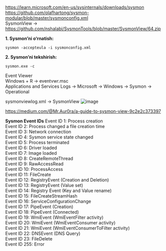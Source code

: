 https://learn.microsoft.com/en-us/sysinternals/downloads/sysmon   
https://github.com/olafhartong/sysmon-modular/blob/master/sysmonconfig.xml   
SysmonView -> https://github.com/nshalabi/SysmonTools/blob/master/SysmonView/64.zip    

**1. Sysmon’ni o‘rnatish:**  
```
sysmon -accepteula -i sysmonconfig.xml
```
**2. Sysmon’ni tekshirish:**
```
sysmon.exe -c
```

Event Viewer   
Windows + R -> eventvwr.msc   
Applications and Services Logs -> Microsoft -> Windows -> Sysmon -> Operational   

sysmonviewlog.xml -> SysmonView
![image](https://github.com/user-attachments/assets/30e6a413-24a1-47d0-b92f-46dcf4496c63)

https://medium.com/@Mr.Aur0ra/a-guide-to-sysmon-view-9c2e2c373397

**Sysmon Event IDs**
Event ID 1: Process creation  
Event ID 2: Process changed a file creation time  
Event ID 3: Network connection  
Event ID 4: Sysmon service state changed  
Event ID 5: Process terminated  
Event ID 6: Driver loaded   
Event ID 7: Image loaded   
Event ID 8: CreateRemoteThread   
Event ID 9: RawAccessRead   
Event ID 10: ProcessAccess   
Event ID 11: FileCreate   
Event ID 12: RegistryEvent (Creation and Deletion)   
Event ID 13: RegistryEvent (Value set)   
Event ID 14: Registry Event (Key and Value rename)   
Event ID 15: FileCreateStreamHash   
Event ID 16: ServiceConfigurationChange   
Event ID 17: PipeEvent (Creation)   
Event ID 18: PipeEvent (Connected)   
Event ID 19: WmiEvent (WmiEventFilter activity)   
Event ID 20: WmiEvent (WmiEventConsumer activity)   
Event ID 21: WmiEvent (WmiEventConsumerToFilter activity)   
Event ID 22: DNSEvent (DNS Query)   
Event ID 23: FileDelete   
Event ID 255: Error   


